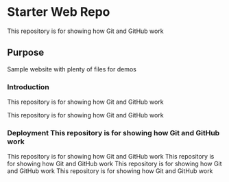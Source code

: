 # Starter Web Repo

This repository is for showing how Git and GitHub work

## Purpose

Sample website with plenty of files for demos

### Introduction 
This repository is for showing how Git and GitHub work

This repository is for showing how Git and GitHub work


### Deployment This repository is for showing how Git and GitHub work
This repository is for showing how Git and GitHub work
This repository is for showing how Git and GitHub work
This repository is for showing how Git and GitHub work
This repository is for showing how Git and GitHub work
